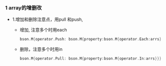 ### 1 array的增删改

- 1.增加和删除注意点，用pull 和push, 

  - 增加, 注意多个时用each

    ```go
    bson.M{operator.Push: bson.M{property:bson.M{operator.Each:arrs}}}
    ```

  - 删除，注意多个时用in

    ```go
    bson.M{operator.Pull: bson.M{property:bson.M{operator.In:arrs}}}
    ```

    

